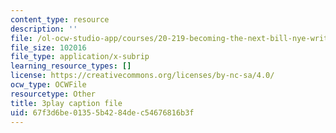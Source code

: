 ```yaml
---
content_type: resource
description: ''
file: /ol-ocw-studio-app/courses/20-219-becoming-the-next-bill-nye-writing-and-hosting-the-educational-show-january-iap-2015/67f3d6be01355b4284dec54676816b3f_qkkI9Z9tKvo.vtt
file_size: 102016
file_type: application/x-subrip
learning_resource_types: []
license: https://creativecommons.org/licenses/by-nc-sa/4.0/
ocw_type: OCWFile
resourcetype: Other
title: 3play caption file
uid: 67f3d6be-0135-5b42-84de-c54676816b3f
---
```


